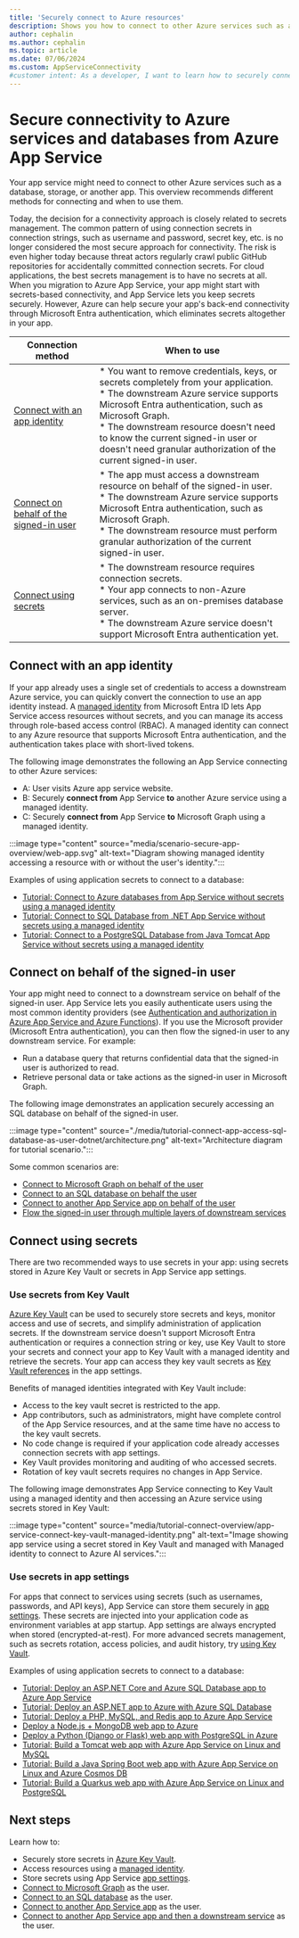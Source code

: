 ```yaml
---
title: 'Securely connect to Azure resources'
description: Shows you how to connect to other Azure services such as a database, storage, or another app. This overview recommends the more secure method for connecting.
author: cephalin
ms.author: cephalin
ms.topic: article
ms.date: 07/06/2024
ms.custom: AppServiceConnectivity
#customer intent: As a developer, I want to learn how to securely connect to Azure resources from Azure App Service so that I can protect sensitive data and ensure secure communication.
---
```

# Secure connectivity to Azure services and databases from Azure App Service

Your app service might need to connect to other Azure services such as a database, storage, or another app. This overview recommends different methods for connecting and when to use them.

Today, the decision for a connectivity approach is closely related to secrets management. The common pattern of using connection secrets in connection strings, such as username and password, secret key, etc. is no longer considered the most secure approach for connectivity. The risk is even higher today because threat actors regularly crawl public GitHub repositories for accidentally committed connection secrets. For cloud applications, the best secrets management is to have no secrets at all. When you migration to Azure App Service, your app might start with secrets-based connectivity, and App Service lets you keep secrets securely. However, Azure can help secure your app's back-end connectivity through Microsoft Entra authentication, which eliminates secrets altogether in your app.

|Connection method|When to use|
|--|--|
|[Connect with an app identity](#connect-with-an-app-identity)|* You want to remove credentials, keys, or secrets completely from your application.<br/>* The downstream Azure service supports Microsoft Entra authentication, such as Microsoft Graph.<br/>* The downstream resource doesn't need to know the current signed-in user or doesn't need granular authorization of the current signed-in user.|
|[Connect on behalf of the signed-in user](#connect-on-behalf-of-the-signed-in-user)| * The app must access a downstream resource on behalf of the signed-in user.<br/>* The downstream Azure service supports Microsoft Entra authentication, such as Microsoft Graph.<br/>* The downstream resource must perform granular authorization of the current signed-in user.|
|[Connect using secrets](#connect-using-secrets)|* The downstream resource requires connection secrets.<br/>* Your app connects to non-Azure services, such as an on-premises database server.<br/>* The downstream Azure service doesn't support Microsoft Entra authentication yet.|

## Connect with an app identity

If your app already uses a single set of credentials to access a downstream Azure service, you can quickly convert the connection to use an app identity instead. A [managed identity](overview-managed-identity.md) from Microsoft Entra ID lets App Service access resources without secrets, and you can manage its access through role-based access control (RBAC). A managed identity can connect to any Azure resource that supports Microsoft Entra authentication, and the authentication takes place with short-lived tokens.

The following image demonstrates the following an App Service connecting to other Azure services:

* A: User visits Azure app service website.
* B: Securely **connect from** App Service **to** another Azure service using a managed identity. 
* C: Securely **connect from** App Service **to** Microsoft Graph using a managed identity.

:::image type="content" source="media/scenario-secure-app-overview/web-app.svg" alt-text="Diagram showing managed identity accessing a resource with or without the user's identity.":::

Examples of using application secrets to connect to a database:

- [Tutorial: Connect to Azure databases from App Service without secrets using a managed identity](tutorial-connect-msi-azure-database.md)
- [Tutorial: Connect to SQL Database from .NET App Service without secrets using a managed identity](tutorial-connect-msi-sql-database.md)
- [Tutorial: Connect to a PostgreSQL Database from Java Tomcat App Service without secrets using a managed identity](tutorial-java-tomcat-connect-managed-identity-postgresql-database.md)

## Connect on behalf of the signed-in user

Your app might need to connect to a downstream service on behalf of the signed-in user. App Service lets you easily authenticate users using the most common identity providers (see [Authentication and authorization in Azure App Service and Azure Functions](overview-authentication-authorization.md)). If you use the Microsoft provider (Microsoft Entra authentication), you can then flow the signed-in user to any downstream service. For example:

- Run a database query that returns confidential data that the signed-in user is authorized to read.
- Retrieve personal data or take actions as the signed-in user in Microsoft Graph.

The following image demonstrates an application securely accessing an SQL database on behalf of the signed-in user.

:::image type="content" source="./media/tutorial-connect-app-access-sql-database-as-user-dotnet/architecture.png" alt-text="Architecture diagram for tutorial scenario.":::

Some common scenarios are:
- [Connect to Microsoft Graph on behalf of the user](scenario-secure-app-access-microsoft-graph-as-user.md)
- [Connect to an SQL database on behalf the user](tutorial-connect-app-access-sql-database-as-user-dotnet.md)
- [Connect to another App Service app on behalf of the user](tutorial-auth-aad.md)
- [Flow the signed-in user through multiple layers of downstream services](tutorial-connect-app-app-graph-javascript.md)

## Connect using secrets

There are two recommended ways to use secrets in your app: using secrets stored in Azure Key Vault or secrets in App Service app settings.

### Use secrets from Key Vault

[Azure Key Vault](app-service-key-vault-references.md) can be used to securely store secrets and keys, monitor access and use of secrets, and simplify administration of application secrets. If the downstream service doesn't support Microsoft Entra authentication or requires a connection string or key, use Key Vault to store your secrets and connect your app to Key Vault with a managed identity and retrieve the secrets. Your app can access they key vault secrets as [Key Vault references](app-service-key-vault-references.md) in the app settings. 

Benefits of managed identities integrated with Key Vault include:
- Access to the key vault secret is restricted to the app. 
- App contributors, such as administrators, might have complete control of the App Service resources, and at the same time have no access to the key vault secrets. 
- No code change is required if your application code already accesses connection secrets with app settings. 
- Key Vault provides monitoring and auditing of who accessed secrets.
- Rotation of key vault secrets requires no changes in App Service.

The following image demonstrates App Service connecting to Key Vault using a managed identity and then accessing an Azure service using secrets stored in Key Vault:

:::image type="content" source="media/tutorial-connect-overview/app-service-connect-key-vault-managed-identity.png" alt-text="Image showing app service using a secret stored in Key Vault and managed with Managed identity to connect to Azure AI services."::: 

### Use secrets in app settings 

For apps that connect to services using secrets (such as usernames, passwords, and API keys), App Service can store them securely in [app settings](configure-common.md). These secrets are injected into your application code as environment variables at app startup. App settings are always encrypted when stored (encrypted-at-rest). For more advanced secrets management, such as secrets rotation, access policies, and audit history, try [using Key Vault](#use-secrets-from-key-vault).

Examples of using application secrets to connect to a database:

- [Tutorial: Deploy an ASP.NET Core and Azure SQL Database app to Azure App Service](tutorial-dotnetcore-sqldb-app.md)
- [Tutorial: Deploy an ASP.NET app to Azure with Azure SQL Database](app-service-web-tutorial-dotnet-sqldatabase.md)
- [Tutorial: Deploy a PHP, MySQL, and Redis app to Azure App Service](tutorial-php-mysql-app.md)
- [Deploy a Node.js + MongoDB web app to Azure](tutorial-nodejs-mongodb-app.md)
- [Deploy a Python (Django or Flask) web app with PostgreSQL in Azure](tutorial-python-postgresql-app.md)
- [Tutorial: Build a Tomcat web app with Azure App Service on Linux and MySQL](tutorial-java-tomcat-mysql-app.md)
- [Tutorial: Build a Java Spring Boot web app with Azure App Service on Linux and Azure Cosmos DB](tutorial-java-spring-cosmosdb.md)
- [Tutorial: Build a Quarkus web app with Azure App Service on Linux and PostgreSQL](tutorial-java-quarkus-postgresql-app.md)

## Next steps

Learn how to:
- Securely store secrets in [Azure Key Vault](app-service-key-vault-references.md).
- Access resources using a [managed identity](overview-managed-identity.md).
- Store secrets using App Service [app settings](configure-common.md).
- [Connect to Microsoft Graph](scenario-secure-app-access-microsoft-graph-as-user.md) as the user.
- [Connect to an SQL database](tutorial-connect-app-access-sql-database-as-user-dotnet.md) as the user.
- [Connect to another App Service app](tutorial-auth-aad.md) as the user.
- [Connect to another App Service app and then a downstream service](tutorial-connect-app-app-graph-javascript.md) as the user.
